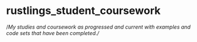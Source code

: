 # rustlings_student_coursework

/*My studies and coursework as progressed and current with examples and code sets that have been completed./*
